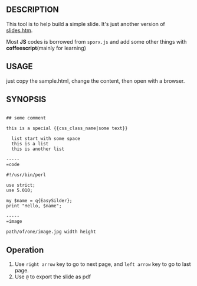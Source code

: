 ## DESCRIPTION

This tool is to help build a simple slide. It's just another version of [slides.htm](https://github.com/kindy61/slides.htm).

Most **JS** codes is borrowed from `sporx.js` and add some other things with **coffeescript**(mainly for learning)

## USAGE

just copy the sample.html, change the content, then open with a browser.

## SYNOPSIS

```

## some comment

this is a special {{css_class_name|some text}}

  list start with some space
  this is a list
  this is another list

-----
=code

#!/usr/bin/perl

use strict;
use 5.010;

my $name = q{EasySilder};
print "Hello, $name";

-----
=image

path/of/one/image.jpg width height

```

## Operation

1. Use `right arrow` key to go to next page, and `left arrow` key to go to last page.
2. Use `@` to export the slide as pdf

